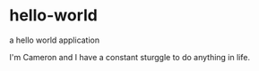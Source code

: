 # hello-world
a hello world application

I'm Cameron and I have a constant sturggle to do anything in life.
